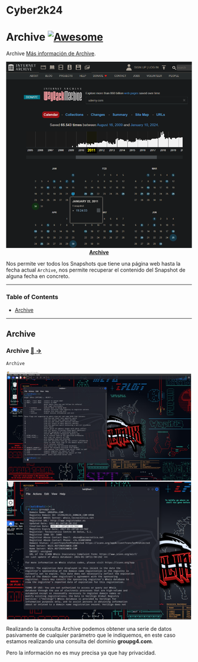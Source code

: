 # Cyber2k24

# Archive [![Awesome](https://awesome.re/badge.svg)](https://awesome.re)

Archive [Más información de Archive](https://web.archive.org/).

<p align="center">
  <img src="image/Screenshot_3.png" /><br />
  <strong><a href="https://web.archive.org/">Archive</a></strong>
</p>

Nos permite ver todos los Snapshots que tiene una página web hasta la fecha actual `Archive`, nos permite recuperar el contenido del Snapshot de alguna fecha en concreto.

---


### **Table of Contents**

- [Archive](#Archive)

---


## Archive

### Archive [🔎 &#x2192;](https://www.kali.org/tools/Archive/)

```
Archive
```

<div align="center"><img src="image/Screenshot_1.png" alt="Example: Archive" width="500" /></div>

<div align="center"><img src="image/Screenshot_2.png" alt="Example: Archive" width="500" /></div>

Realizando la consulta Archive podemos obtener una serie de datos pasivamente de cualquier parámetro que le indiquemos, en este caso estamos realizando una consulta del dominio __groupg4.com__.

Pero la información no es muy precisa ya que hay privacidad.
